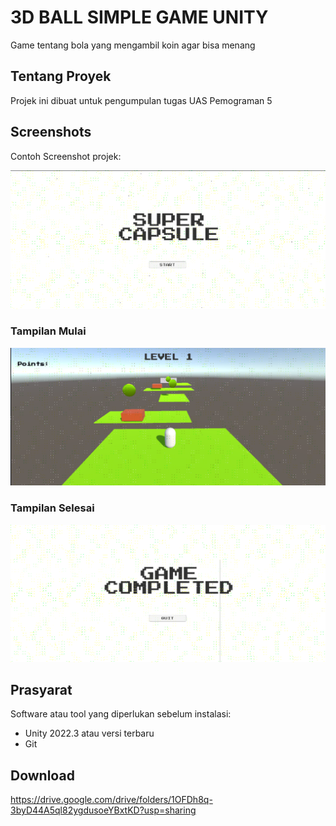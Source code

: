 # 3D BALL SIMPLE GAME UNITY

Game tentang bola yang mengambil koin agar bisa menang

## Tentang Proyek

Projek ini dibuat untuk pengumpulan tugas UAS Pemograman 5 

## Screenshots
Contoh Screenshot projek:

![Asset Gambar](/ss1.png)

### Tampilan Mulai
![Mulai](/ss2.png)

### Tampilan Selesai
![Selesai](/ss4.png)

## Prasyarat

Software atau tool yang diperlukan sebelum instalasi:

- Unity 2022.3 atau versi terbaru
- Git

## Download

https://drive.google.com/drive/folders/1OFDh8q-3byD44A5ql82ygdusoeYBxtKD?usp=sharing


